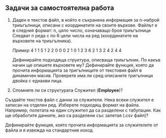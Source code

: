 ## Задачи за самостоятелна работа

1. Даден е текстов файл, в който е съхранена информация за n-наброй триъгълници, описани с координатите на своите върхове. Файлът е в следния формат:
   n, цяло число, означаващо броя триъгълници
   Следват n реда с по 6 цели числа на ред (координатите на върховете на триъгълника).
   
   *Пример*
	4
	1 1 5 1 2 2
	0 0 0 2 1 0
	1 2 3 6 2 1
	3 2 4 2 4 4
	
	Дефинирайте подходяща структура, описваща триъгълник. По какъв начин ще опишете върховете му?
	Дефинирайте функция, която да прочита информацията за тригълниците от текстовия файл в динамичен масив. Проверете има ли сред описаните тригълници двойка с еднакви лица.

2. Спомняте ли си структурата Служител (__Employee__)? 

Създайте текстов файл с данни за служители. Нека всеки служител е записан на отделен ред. Изберете подходящ формат на файла. Например, полетата на един служител да са разделени с табулации. Как ще обработите данните, ако са разделени със запетая (.csv файл)? 

Дефинирайте функция, която прочита информацията за служителите от файла и я извежда на стандартния изход.

